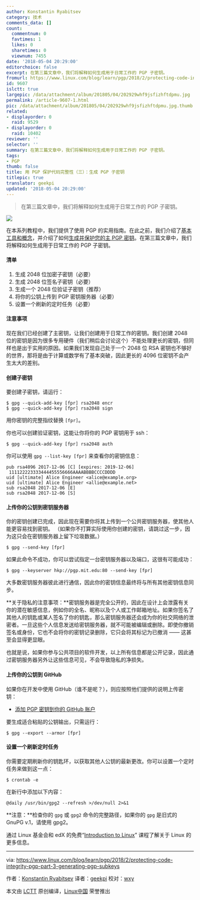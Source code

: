 ```yaml
---
author: Konstantin Ryabitsev
category: 技术
comments_data: []
count:
  commentnum: 0
  favtimes: 1
  likes: 0
  sharetimes: 0
  viewnum: 7455
date: '2018-05-04 20:29:00'
editorchoice: false
excerpt: 在第三篇文章中，我们将解释如何生成用于日常工作的 PGP 子密钥。
fromurl: https://www.linux.com/blog/learn/pgp/2018/2/protecting-code-integrity-pgp-part-3-generating-pgp-subkeys
id: 9607
islctt: true
largepic: /data/attachment/album/201805/04/202929whf9jsfizhftdpmu.jpg
permalink: /article-9607-1.html
pic: /data/attachment/album/201805/04/202929whf9jsfizhftdpmu.jpg.thumb.jpg
related:
- displayorder: 0
  raid: 9529
- displayorder: 0
  raid: 10402
reviewer: ''
selector: ''
summary: 在第三篇文章中，我们将解释如何生成用于日常工作的 PGP 子密钥。
tags:
- PGP
thumb: false
title: 用 PGP 保护代码完整性（三）：生成 PGP 子密钥
titlepic: true
translator: geekpi
updated: '2018-05-04 20:29:00'
---
```



> 
> 在第三篇文章中，我们将解释如何生成用于日常工作的 PGP 子密钥。
> 
> 
> 


![](/data/attachment/album/201805/04/202929whf9jsfizhftdpmu.jpg)


在本系列教程中，我们提供了使用 PGP 的实用指南。在此之前，我们介绍了[基本工具和概念](/article-9524-1.html)，并介绍了如何[生成并保护您的主 PGP 密钥](/article-9529-1.html)。在第三篇文章中，我们将解释如何生成用于日常工作的 PGP 子密钥。


#### 清单


1. 生成 2048 位加密子密钥（必要）
2. 生成 2048 位签名子密钥（必要）
3. 生成一个 2048 位验证子密钥（推荐）
4. 将你的公钥上传到 PGP 密钥服务器（必要）
5. 设置一个刷新的定时任务（必要）


#### 注意事项


现在我们已经创建了主密钥，让我们创建用于日常工作的密钥。我们创建 2048 位的密钥是因为很多专用硬件（我们稍后会讨论这个）不能处理更长的密钥，但同样也是出于实用的原因。如果我们发现自己处于一个 2048 位 RSA 密钥也不够好的世界，那将是由于计算或数学有了基本突破，因此更长的 4096 位密钥不会产生太大的差别。


#### 创建子密钥


要创建子密钥，请运行：



```
$ gpg --quick-add-key [fpr] rsa2048 encr
$ gpg --quick-add-key [fpr] rsa2048 sign

```

用你密钥的完整指纹替换 `[fpr]`。


你也可以创建验证密钥，这能让你将你的 PGP 密钥用于 ssh：



```
$ gpg --quick-add-key [fpr] rsa2048 auth

```

你可以使用 `gpg --list-key [fpr]` 来查看你的密钥信息：



```
pub rsa4096 2017-12-06 [C] [expires: 2019-12-06]
 111122223333444455556666AAAABBBBCCCCDDDD
uid [ultimate] Alice Engineer <alice@example.org>
uid [ultimate] Alice Engineer <allie@example.net>
sub rsa2048 2017-12-06 [E]
sub rsa2048 2017-12-06 [S]

```

#### 上传你的公钥到密钥服务器


你的密钥创建已完成，因此现在需要你将其上传到一个公共密钥服务器，使其他人能更容易找到密钥。 （如果你不打算实际使用你创建的密钥，请跳过这一步，因为这只会在密钥服务器上留下垃圾数据。）



```
$ gpg --send-key [fpr]

```

如果此命令不成功，你可以尝试指定一台密钥服务器以及端口，这很有可能成功：



```
$ gpg --keyserver hkp://pgp.mit.edu:80 --send-key [fpr]

```

大多数密钥服务器彼此进行通信，因此你的密钥信息最终将与所有其他密钥信息同步。


**关于隐私的注意事项：**密钥服务器是完全公开的，因此在设计上会泄露有关你的潜在敏感信息，例如你的全名、昵称以及个人或工作邮箱地址。如果你签名了其他人的钥匙或某人签名了你的钥匙，那么密钥服务器还会成为你的社交网络的泄密者。一旦这些个人信息发送给密钥服务器，就不可能被编辑或删除。即使你撤销签名或身份，它也不会将你的密钥记录删除，它只会将其标记为已撤消 —— 这甚至会显得更显眼。


也就是说，如果你参与公共项目的软件开发，以上所有信息都是公开记录，因此通过密钥服务器另外让这些信息可见，不会导致隐私的净损失。


#### 上传你的公钥到 GitHub


如果你在开发中使用 GitHub（谁不是呢？），则应按照他们提供的说明上传密钥：


* [添加 PGP 密钥到你的 GitHub 账户](https://help.github.com/articles/adding-a-new-gpg-key-to-your-github-account/)


要生成适合粘贴的公钥输出，只需运行：



```
$ gpg --export --armor [fpr]

```

#### 设置一个刷新定时任务


你需要定期刷新你的钥匙环，以获取其他人公钥的最新更改。你可以设置一个定时任务来做到这一点：



```
$ crontab -e

```

在新行中添加以下内容：



```
@daily /usr/bin/gpg2 --refresh >/dev/null 2>&1

```

**注意：**检查你的 `gpg` 或 `gpg2` 命令的完整路径，如果你的 `gpg` 是旧式的 GnuPG v.1，请使用 gpg2。


通过 Linux 基金会和 edX 的免费“[Introduction to Linux](https://training.linuxfoundation.org/linux-courses/system-administration-training/introduction-to-linux)” 课程了解关于 Linux 的更多信息。




---


via: <https://www.linux.com/blog/learn/pgp/2018/2/protecting-code-integrity-pgp-part-3-generating-pgp-subkeys>


作者：[Konstantin Ryabitsev](https://www.linux.com/users/mricon) 译者：[geekpi](https://github.com/geekpi) 校对：[wxy](https://github.com/wxy)


本文由 [LCTT](https://github.com/LCTT/TranslateProject) 原创编译，[Linux中国](https://linux.cn/) 荣誉推出